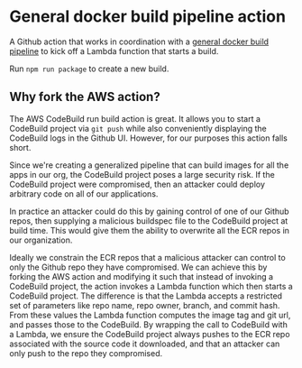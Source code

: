 # General docker build pipeline action

A Github action that works in coordination with a [general docker build pipeline](https://github.com/brave-intl/general-docker-build-pipeline) to kick off a Lambda function that starts a build.

Run `npm run package` to create a new build.

## Why fork the AWS action?
The AWS CodeBuild run build action is great. It allows you to start a CodeBuild project via `git push` while also conveniently displaying the CodeBuild logs in the Github UI.  However, for our purposes this action falls short.

Since we're creating a generalized pipeline that can build images for all the apps in our org, the CodeBuild project poses a large security risk.  If the CodeBuild project were compromised, then an attacker could deploy arbitrary code on all of our applications.

In practice an attacker could do this by gaining control of one of our Github repos, then supplying a malicious buildspec file to the CodeBuild project at build time.  This would give them the ability to overwrite all the ECR repos in our organization.

Ideally we constrain the ECR repos that a malicious attacker can control to only the Github repo they have compromised.  We can achieve this by forking the AWS action and modifying it such that instead of invoking a CodeBuild project, the action invokes a Lambda function which then starts a CodeBuild project.  The difference is that the Lambda accepts a restricted set of parameters like repo name, repo owner, branch, and commit hash.  From these values the Lambda function computes the image tag and git url, and passes those to the CodeBuild.  By wrapping the call to CodeBuild with a Lambda, we ensure the CodeBuild project always pushes to the ECR repo associated with the source code it downloaded, and that an attacker can only push to the repo they compromised.
